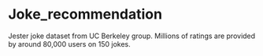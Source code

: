 # Joke_recommendation
Jester joke dataset from UC Berkeley group. Millions of ratings are provided by around 80,000 users on 150 jokes. 
